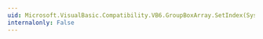 ```yaml
---
uid: Microsoft.VisualBasic.Compatibility.VB6.GroupBoxArray.SetIndex(System.Windows.Forms.GroupBox,System.Int16)
internalonly: False
---
```

